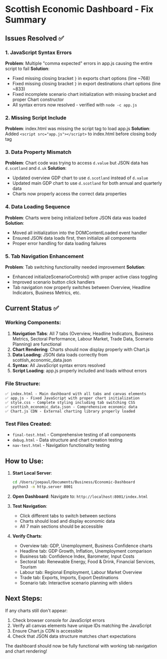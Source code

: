 # Scottish Economic Dashboard - Fix Summary

## Issues Resolved ✅

### 1. JavaScript Syntax Errors
**Problem**: Multiple "comma expected" errors in app.js causing the entire script to fail
**Solution**: 
- Fixed missing closing bracket `}` in exports chart options (line ~768)
- Fixed missing closing bracket `}` in export destinations chart options (line ~833)  
- Fixed incomplete scenario chart initialization with missing bracket and proper Chart constructor
- All syntax errors now resolved - verified with `node -c app.js`

### 2. Missing Script Include
**Problem**: index.html was missing the script tag to load app.js
**Solution**: Added `<script src="app.js"></script>` to index.html before closing body tag

### 3. Data Property Mismatch
**Problem**: Chart code was trying to access `d.value` but JSON data has `d.scotland` and `d.uk`
**Solution**: 
- Updated overview GDP chart to use `d.scotland` instead of `d.value`
- Updated main GDP chart to use `d.scotland` for both annual and quarterly data
- Charts now properly access the correct data properties

### 4. Data Loading Sequence
**Problem**: Charts were being initialized before JSON data was loaded
**Solution**: 
- Moved all initialization into the DOMContentLoaded event handler
- Ensured JSON data loads first, then initialize all components
- Proper error handling for data loading failures

### 5. Tab Navigation Enhancement
**Problem**: Tab switching functionality needed improvement
**Solution**: 
- Enhanced initializeScenarioControls() with proper active class toggling
- Improved scenario button click handlers
- Tab navigation now properly switches between Overview, Headline Indicators, Business Metrics, etc.

## Current Status ✅

### Working Components:
1. **Navigation Tabs**: All 7 tabs (Overview, Headline Indicators, Business Metrics, Sectoral Performance, Labour Market, Trade Data, Scenario Planning) are functional
2. **Chart Rendering**: Charts should now display properly with Chart.js
3. **Data Loading**: JSON data loads correctly from scottish_economic_data.json
4. **Syntax**: All JavaScript syntax errors resolved
5. **Script Loading**: app.js properly included and loads without errors

### File Structure:
```
✅ index.html - Main dashboard with all tabs and canvas elements
✅ app.js - Fixed JavaScript with proper chart initialization 
✅ style.css - Complete styling including tab switching CSS
✅ scottish_economic_data.json - Comprehensive economic data
✅ Chart.js CDN - External charting library properly loaded
```

### Test Files Created:
- `final-test.html` - Comprehensive testing of all components
- `debug.html` - Data structure and chart creation testing
- `nav-test.html` - Navigation functionality testing

## How to Use:

1. **Start Local Server**:
   ```bash
   cd /Users/joepaul/Documents/Business/Economic-Dashboard
   python3 -m http.server 8001
   ```

2. **Open Dashboard**:
   Navigate to: `http://localhost:8001/index.html`

3. **Test Navigation**:
   - Click different tabs to switch between sections
   - Charts should load and display economic data
   - All 7 main sections should be accessible

4. **Verify Charts**:
   - Overview tab: GDP, Unemployment, Business Confidence charts
   - Headline tab: GDP Growth, Inflation, Unemployment comparison
   - Business tab: Confidence Index, Barometer, Input Costs
   - Sectoral tab: Renewable Energy, Food & Drink, Financial Services, Tourism
   - Labour tab: Regional Employment, Labour Market Overview
   - Trade tab: Exports, Imports, Export Destinations
   - Scenario tab: Interactive scenario planning with sliders

## Next Steps:

If any charts still don't appear:
1. Check browser console for JavaScript errors
2. Verify all canvas elements have unique IDs matching the JavaScript
3. Ensure Chart.js CDN is accessible
4. Check that JSON data structure matches chart expectations

The dashboard should now be fully functional with working tab navigation and chart rendering!
